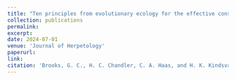 ```yaml
---
title: "Ten principles from evolutionary ecology for the effective conservation of reptiles and amphibians"
collection: publications
permalink: 
excerpt:
date: 2024-07-01
venue: 'Journal of Herpetology'
paperurl:
link:
citation: 'Brooks, G. C., H. C. Chandler, C. A. Haas, and H. K. Kindsvater. 2024. Ten principles from evolutionary ecology for the effective conservation of reptiles and amphibians. Journal of Herpetology <i>in press</i>'
---
```

